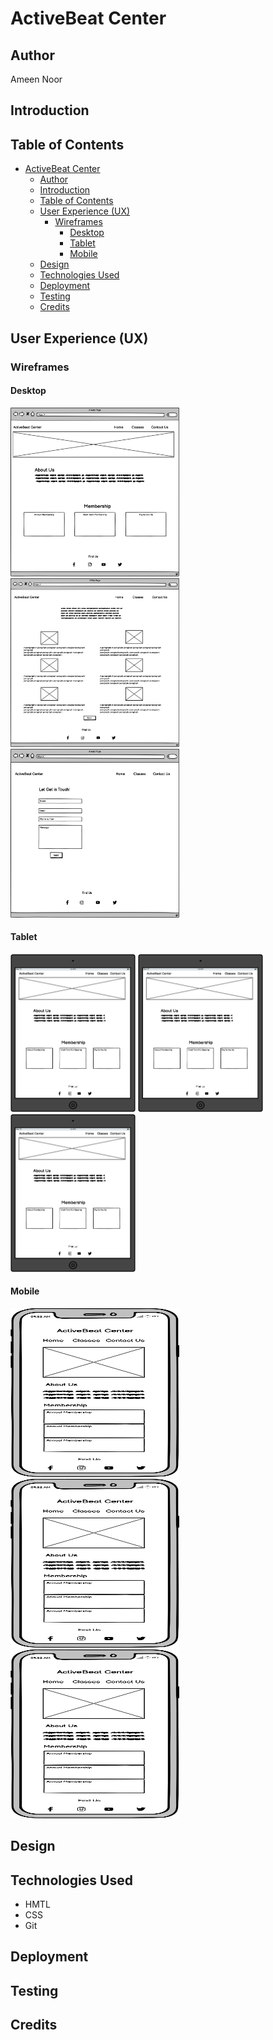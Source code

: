 # ActiveBeat Center

## Author

Ameen Noor

## Introduction

## Table of Contents

- [ActiveBeat Center](#activebeat-center)
  - [Author](#author)
  - [Introduction](#introduction)
  - [Table of Contents](#table-of-contents)
  - [User Experience (UX)](#user-experience-ux)
    - [Wireframes](#wireframes)
      - [Desktop](#desktop)
      - [Tablet](#tablet)
      - [Mobile](#mobile)
  - [Design](#design)
  - [Technologies Used](#technologies-used)
  - [Deployment](#deployment)
  - [Testing](#testing)
  - [Credits](#credits)

## User Experience (UX)

### Wireframes

#### Desktop

<img src="https://github.com/AmeenNoor/activeLife-center/blob/main/assets/wireframes/HomePage.png" alt="Desktop 1" width="270px" height="270px"> <img src="https://github.com/AmeenNoor/activeLife-center/blob/main/assets/wireframes/ClassesPage.png" alt="Desktop 2" width="270px" height="270px"> <img src="https://github.com/AmeenNoor/activeLife-center/blob/main/assets/wireframes/ContactUsPage.png" alt="Desktop 3" width="270px" height="270px">

#### Tablet

<img src="https://github.com/AmeenNoor/activeLife-center/blob/main/assets/wireframes/TabletPage1.png" alt="Tablet 1" width="200"> <img src="https://github.com/AmeenNoor/activeLife-center/blob/main/assets/wireframes/TabletPage1.png" alt="Tablet 2" width="200"> <img src="https://github.com/AmeenNoor/activeLife-center/blob/main/assets/wireframes/TabletPage1.png" alt="Tablet 3" width="200">

#### Mobile

<img src="https://github.com/AmeenNoor/activeLife-center/blob/main/assets/wireframes/MobilePhonePage1.png" alt="Mobile 1" width="270px" height="270px"> <img src="https://github.com/AmeenNoor/activeLife-center/blob/main/assets/wireframes/MobilePhonePage1.png" alt="Mobile 2" width="270px" height="270px"> <img src="https://github.com/AmeenNoor/activeLife-center/blob/main/assets/wireframes/MobilePhonePage1.png" alt="Mobile 3" width="270px" height="270px">

## Design

## Technologies Used

- HMTL
- CSS
- Git

## Deployment

## Testing

## Credits
